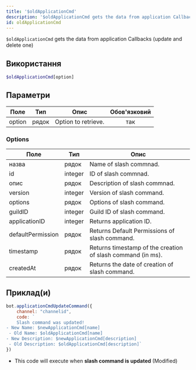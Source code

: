 ```yaml
---
title: '$oldApplicationCmd'
description: '$oldApplicationCmd gets the data from application Callbacks (update and delete one)'
id: oldApplicationCmd
---
```


`$oldApplicationCmd` gets the data from application Callbacks (update and delete one)

## Використання

```php
$oldApplicationCmd[option]
```

## Параметри

| Поле   | Тип   | Опис                | Обов'язковий |
| ------ | ----- | ------------------- |:------------:|
| option | рядок | Option to retrieve. |     так      |

### Options

| Поле              | Тип     | Опис                                                        |
| ----------------- | ------- | ----------------------------------------------------------- |
| назва             | рядок   | Name of slash commnad.                                      |
| id                | integer | ID of slash commnad.                                        |
| опис              | рядок   | Description of slash commnad.                               |
| version           | integer | Version of slash command.                                   |
| options           | рядок   | Options of slash command.                                   |
| guildID           | integer | Guild ID of slash command.                                  |
| applicationID     | integer | Returns application ID.                                     |
| defaultPermission | рядок   | Returns Default Permissions of slash command.               |
| timestamp         | рядок   | Returns timestamp of the creation of slash command (in ms). |
| createdAt         | рядок   | Returns the date of creation of slash command.              |

## Приклад(и)

```js
bot.applicationCmdUpdateCommand({
    channel: "channelid",
    code: `
    Slash command was updated!
- New Name: $newApplicationCmd[name]
 - Old Name: $oldApplicationCmd[name]
- New Description: $newApplicationCmd[description]
 - Old Description: $oldApplicationCmd[description]`
})
```
- This code will execute when __slash command is updated__ (Modified)